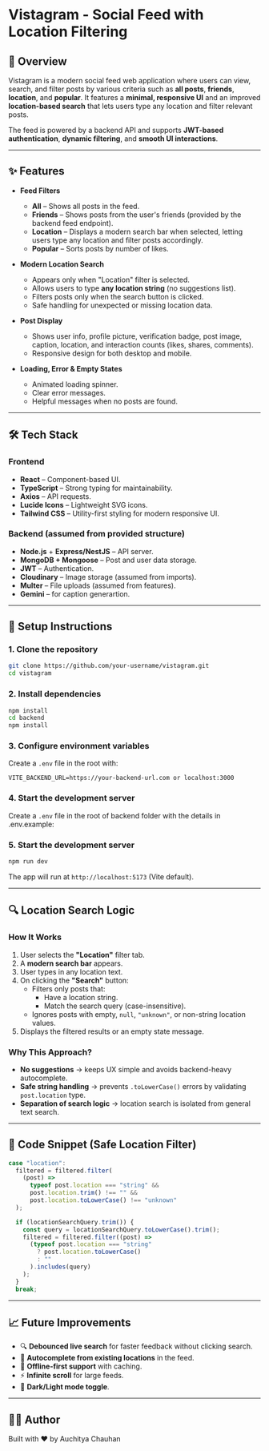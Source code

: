 # Vistagram - Social Feed with Location Filtering

## 📌 Overview

Vistagram is a modern social feed web application where users can view, search, and filter posts by various criteria such as **all posts**, **friends**, **location**, and **popular**. It features a **minimal, responsive UI** and an improved **location-based search** that lets users type any location and filter relevant posts.

The feed is powered by a backend API and supports **JWT-based authentication**, **dynamic filtering**, and **smooth UI interactions**.

---

## ✨ Features

- **Feed Filters**
  - **All** – Shows all posts in the feed.
  - **Friends** – Shows posts from the user's friends (provided by the backend feed endpoint).
  - **Location** – Displays a modern search bar when selected, letting users type any location and filter posts accordingly.
  - **Popular** – Sorts posts by number of likes.
- **Modern Location Search**

  - Appears only when "Location" filter is selected.
  - Allows users to type **any location string** (no suggestions list).
  - Filters posts only when the search button is clicked.
  - Safe handling for unexpected or missing location data.

- **Post Display**

  - Shows user info, profile picture, verification badge, post image, caption, location, and interaction counts (likes, shares, comments).
  - Responsive design for both desktop and mobile.

- **Loading, Error & Empty States**
  - Animated loading spinner.
  - Clear error messages.
  - Helpful messages when no posts are found.

---

## 🛠 Tech Stack

### **Frontend**

- **React** – Component-based UI.
- **TypeScript** – Strong typing for maintainability.
- **Axios** – API requests.
- **Lucide Icons** – Lightweight SVG icons.
- **Tailwind CSS** – Utility-first styling for modern responsive UI.

### **Backend** (assumed from provided structure)

- **Node.js** + **Express/NestJS** – API server.
- **MongoDB + Mongoose** – Post and user data storage.
- **JWT** – Authentication.
- **Cloudinary** – Image storage (assumed from imports).
- **Multer** – File uploads (assumed from features).
- **Gemini** – for caption generartion.

---

## 🚀 Setup Instructions

### **1. Clone the repository**

```bash
git clone https://github.com/your-username/vistagram.git
cd vistagram
```

### **2. Install dependencies**

```bash
npm install
cd backend
npm install
```

### **3. Configure environment variables**

Create a `.env` file in the root with:

```
VITE_BACKEND_URL=https://your-backend-url.com or localhost:3000
```

### **4. Start the development server**

Create a `.env` file in the root of backend folder with the details in .env.example:

### **5. Start the development server**

```bash
npm run dev
```

The app will run at `http://localhost:5173` (Vite default).

---

## 🔍 Location Search Logic

### **How It Works**

1. User selects the **"Location"** filter tab.
2. A **modern search bar** appears.
3. User types in any location text.
4. On clicking the **"Search"** button:
   - Filters only posts that:
     - Have a location string.
     - Match the search query (case-insensitive).
   - Ignores posts with empty, `null`, `"unknown"`, or non-string location values.
5. Displays the filtered results or an empty state message.

### **Why This Approach?**

- **No suggestions** → keeps UX simple and avoids backend-heavy autocomplete.
- **Safe string handling** → prevents `.toLowerCase()` errors by validating `post.location` type.
- **Separation of search logic** → location search is isolated from general text search.

---

## 🧩 Code Snippet (Safe Location Filter)

```ts
case "location":
  filtered = filtered.filter(
    (post) =>
      typeof post.location === "string" &&
      post.location.trim() !== "" &&
      post.location.toLowerCase() !== "unknown"
  );

  if (locationSearchQuery.trim()) {
    const query = locationSearchQuery.toLowerCase().trim();
    filtered = filtered.filter((post) =>
      (typeof post.location === "string"
        ? post.location.toLowerCase()
        : ""
      ).includes(query)
    );
  }
  break;
```

---

## 📈 Future Improvements

- 🔍 **Debounced live search** for faster feedback without clicking search.
- 📍 **Autocomplete from existing locations** in the feed.
- 📱 **Offline-first support** with caching.
- ⚡ **Infinite scroll** for large feeds.
- 🎨 **Dark/Light mode toggle**.

---

## 🧑‍💻 Author

Built with ❤️ by Auchitya Chauhan
